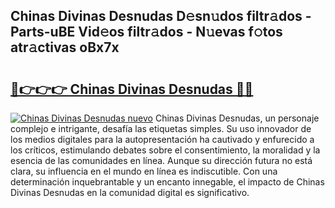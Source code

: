 ## Chinas Divinas Desnudas D𝚎sn𝚞dos filtr𝚊dos - Parts-uBE Vid𝚎os filtr𝚊dos - N𝚞evas f𝚘tos atr𝚊ctivas oBx7x

# <h2><a href="http://mba6p3.tromn.icu/?c=Chinas+Divinas+Desnudas">🔗👉👉👉 Chinas Divinas Desnudas 🔗🔗</a></h2>

[![Chinas Divinas Desnudas nuevo](https://i.imgur.com/pEAQMta.gif)](http://mba6p3.tromn.icu/?c=Chinas+Divinas+Desnudas)
Chinas Divinas Desnudas, un personaje complejo e intrigante, desafía las etiquetas simples. Su uso innovador de los medios digitales para la autopresentación ha cautivado y enfurecido a los críticos, estimulando debates sobre el consentimiento, la moralidad y la esencia de las comunidades en línea. Aunque su dirección futura no está clara, su influencia en el mundo en línea es indiscutible. Con una determinación inquebrantable y un encanto innegable, el impacto de Chinas Divinas Desnudas en la comunidad digital es significativo.
